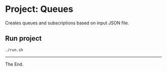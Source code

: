# Project: Queues

Creates queues and subscriptions based on input JSON file.

## Run project

````bash
./run.sh
````

---
The End.
